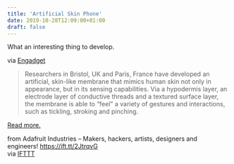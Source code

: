 ```yaml
---
title: 'Artificial Skin Phone'
date: 2019-10-28T12:09:00+01:00
draft: false
---
```


What an interesting thing to develop.

via [Engadget](https://www.engadget.com/2019/10/22/artificial-skin-makes-your-phone-ticklish/)

> Researchers in Bristol, UK and Paris, France have developed an artificial, skin-like membrane that mimics human skin not only in appearance, but in its sensing capabilities. Via a hypodermis layer, an electrode layer of conductive threads and a textured surface layer, the membrane is able to “feel” a variety of gestures and interactions, such as tickling, stroking and pinching.

[Read more.](https://www.engadget.com/2019/10/22/artificial-skin-makes-your-phone-ticklish/)

  
  
from Adafruit Industries – Makers, hackers, artists, designers and engineers! https://ift.tt/2JtrqvG  
via [IFTTT](https://ifttt.com/?ref=da&site=blogger)